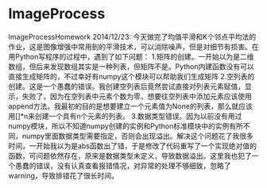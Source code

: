 ImageProcess
============

ImageProcessHomework
2014/12/23:
    今天做完了均值平滑和K个邻点平均法的作业，这是图像增强中常用到的平滑技术，可以消除噪声，但是对细节有损害。在用Python写程序的过程中，遇到了如下问题：
    1.矩阵的创建。一开始以为是二维数组，但后来发现数组其实是一种列表，但矩阵不是。Python内建函数没有可以直接生成矩阵的，不过幸好有numpy这个模块可以帮助我们生成矩阵
    2.空列表的创建。这是一个愚蠢的错误。我创建空列表后竟然尝试直接对列表元素赋值，显示，失败了，因为在空列表中元素个数为零，想要往空列表中添加元素应该使用append方法。我最初的目的是想要建立一个元素值为None的列表，那么就应该用[]*n来创建一个具有n个元素的列表。
    3.数据类型错误。因为以前没有用过numpy模块，所以不知道numpy创建的实例和Python标准模块中的实例有所不同，numpy里面数据类型需要指定，否则会出现溢出。解决这个问题花了我很多时间，一开始我以为是abs函数出了错，于是修改了代码重写了一个实现绝对值的函数，可问题依然存在，原来是数据类型未定义，导致数据溢出。这里我也犯了一个愚蠢的错误，没有认真查看报错情况，对异常的处理不够细致，忽略了warning，导致排错花了很长时间。
